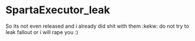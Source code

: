 # SpartaExecutor_leak
So its not even released and i already did shit with them :kekw: do not try to leak fallout or i will rape you :)
